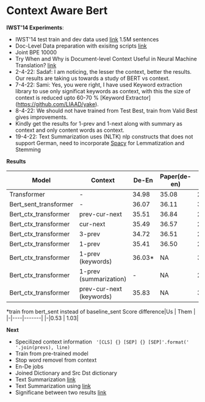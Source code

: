 # Context Aware Bert
**IWST'14 Experiments**:
- IWST'14 test train and dev data used [link](http://dl.fbaipublicfiles.com/fairseq/data/iwslt14/de-en.tgz)  1.5M sentences
- Doc-Level Data preparation with exisitng scripts [link](https://github.com/bert-nmt/ctx-bert-nmt)
- Joint BPE 10000
- Try When and Why is Document-level Context Useful in Neural Machine Translation? [link](https://aclanthology.org/D19-6503/)
- 2-4-22: Sadaf: I am noticing, the lesser the context, better the results. Our results are taking us towards a study of BERT vs context.
- 7-4-22: Sami: Yes, you were right, I have used Keyword extraction library to use only significat keywords as context, with this the size of context is reduced upto 60-70 % [Keyword Extractor] (https://github.com/LIAAD/yake). 
- 8-4-22: We should not have trained from Test Best, train from Valid Best gives improvements.
- Kindly get the results for 1-prev and 1-next along with summary as context and only content words as context. 
- 19-4-22: Text Summarization uses (NLTK) nlp constructs that does not support German, need to incorporate [Spacy](https://spacy.io/models/de) for Lemmatization and Stemming 

**Results**

| Model | Context | De-En | Paper(de-en) | En-De|Paper(en-de)|
|-------|--------|---------|---------| -|-|
| Transformer | - | 34.98 | 35.08| 28.71|28.51|
| Bert_sent_transformer | - |36.07 | 36.11| 30.10|30.45|
| Bert_ctx_transformer | prev-cur-next | 35.51 | 36.84|29.53| 30.75|
| Bert_ctx_transformer | cur-next |  35.49 | 36.57|29.80 |30.66|
| Bert_ctx_transformer | 3-prev | 34.72 | 36.51| 29.16| 30.75|
| Bert_ctx_transformer | 1-prev | 35.41 |36.50| 29.63| 30.69|
| Bert_ctx_transformer | 1-prev (keywords) | 36.03* |NA| 30.10| NA|
| Bert_ctx_transformer | 1-prev (summarization) | - |NA| 29.76 |NA|
| Bert_ctx_transformer | prev-cur-next (keywords) | 35.83 |NA| 30.31| NA|

*train from bert_sent instead of baseline_sent
Score difference|Us  | Them |
|-|----|-------|
|-|0.53  | 1.03|



**Next**
- Specilized context information ``` '[CLS] {} [SEP] {} [SEP]'.format(' '.join(prevs), line)```
- Train from pre-trained model
- Stop word removel from context 
- En-De jobs
- Joined Dictionary and Src Dst dictionary
- Text Summarization [link](https://medium.com/analytics-vidhya/text-summarization-using-spacy-ca4867c6b744)
- Text Summarization using [link](https://medium.com/analytics-vidhya/text-summarization-using-spacy-ca4867c6b744)
- Significane between two results [link](https://github.com/moses-smt/mosesdecoder/blob/master/scripts/analysis/bootstrap-hypothesis-difference-significance.pl)
